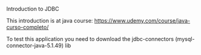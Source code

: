 Introduction to JDBC 

This introduction is at java course: https://www.udemy.com/course/java-curso-completo/

To test this application you need to download the jdbc-connectors (mysql-connector-java-5.1.49) lib
